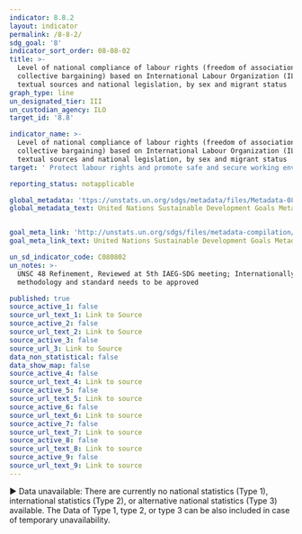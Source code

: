 ```yaml
---
indicator: 8.8.2
layout: indicator
permalink: /8-8-2/
sdg_goal: '8'
indicator_sort_order: 08-08-02
title: >-
  Level of national compliance of labour rights (freedom of association and
  collective bargaining) based on International Labour Organization (ILO)
  textual sources and national legislation, by sex and migrant status
graph_type: line
un_designated_tier: III
un_custodian_agency: ILO
target_id: '8.8'

indicator_name: >-
  Level of national compliance of labour rights (freedom of association and
  collective bargaining) based on International Labour Organization (ILO)
  textual sources and national legislation, by sex and migrant status
target: ' Protect labour rights and promote safe and secure working environments for all workers, including migrant workers, in particular women migrants, and those in precarious employment'

reporting_status: notapplicable

global_metadata: 'ttps://unstats.un.org/sdgs/metadata/files/Metadata-08-08-02.pdf'
global_metadata_text: United Nations Sustainable Development Goals Metadata (pdf 525kB)


goal_meta_link: 'http://unstats.un.org/sdgs/files/metadata-compilation/Metadata-Goal-8.pdf'
goal_meta_link_text: United Nations Sustainable Development Goals Metadata (pdf 525kB)

un_sd_indicator_code: C080802
un_notes: >-
  UNSC 48 Refinement, Reviewed at 5th IAEG-SDG meeting; Internationally agreed
  methodology and standard needs to be approved 

published: true
source_active_1: false
source_url_text_1: Link to Source
source_active_2: false
source_url_text_2: Link to Source
source_active_3: false
source_url_3: Link to Source
data_non_statistical: false
data_show_map: false
source_active_4: false
source_url_text_4: Link to source
source_active_5: false
source_url_text_5: Link to source
source_active_6: false
source_url_text_6: Link to source
source_active_7: false
source_url_text_7: Link to source
source_active_8: false
source_url_text_8: Link to source
source_active_9: false
source_url_text_9: Link to source
---
```

▶ Data unavailable: There are currently no national statistics (Type 1), international statistics (Type 2), or alternative national statistics (Type 3) available. The Data of Type 1, type 2, or type 3 can be also included in case of temporary unavailability.
